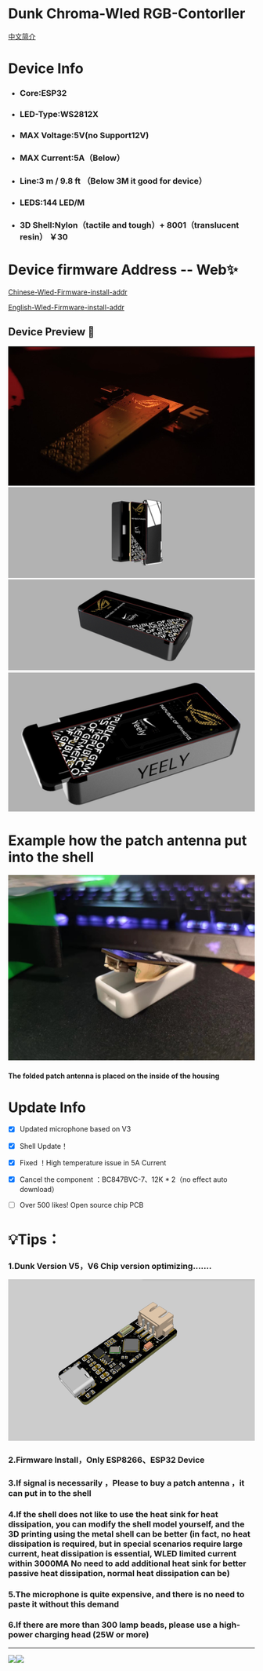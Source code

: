 # Dunk Chroma-Wled     RGB-Contorller

[中文简介](./README.md)

# Device Info

- ### Core∶ESP32

- ### LED-Type∶WS2812X 

- ### MAX Voltage∶5V(no Support12V)

- ### MAX Current∶5A（Below）

- ### Line∶3 m / 9.8 ft （Below 3M it good for device）

- ### LEDS∶144 LED/M

- ### 3D Shell∶Nylon（tactile and tough）+ 8001（translucent resin）     ￥30

# Device firmware Address  --   Web✨



[Chinese-Wled-Firmware-install-addr](install.yeely.top)

[English-Wled-Firmware-install-addr](install.wled.me)

## Device Preview 🚀

<img src="/1.Image/Dunk1.jpg" style="zoom: 80%;" />

<img src="/1.Image/Dunk_3DModel_Preview3.png" style="zoom: 80%;" />

<img src="/1.Image/Dunk_3DModel_Preview2.png" style="zoom: 80%;" />

<img src="/1.Image/Dunk_3DModel_Preview.jpg" style="zoom: 80%;" />

# Example how the patch antenna put into the shell

<img src="/1.Image/Example.jpg" style="zoom: 80%;" />

#### The folded patch antenna is placed on the inside of the housing

# Update Info

- [x] Updated microphone based on V3
- [x] Shell Update！
- [x] Fixed ！High temperature issue in 5A Current
- [x] Cancel the component ：BC847BVC-7、12K * 2（no effect auto download）
- [ ] Over 500 likes! Open source chip PCB





# 💡Tips：

### 1.Dunk Version V5，V6 Chip version optimizing.......

<img src="/1.Image/DunkV6.png" style="zoom: 80%;" />

### 2.Firmware Install，Only ESP8266、ESP32 Device

###  3.If signal is necessarily ，Please to buy a patch antenna ，it can put in to the shell

###  4.If the shell does not like to use the heat sink for heat dissipation, you can modify the shell model yourself, and the 3D printing using the metal shell can be better (in fact, no heat dissipation is required, but in special scenarios require large current, heat dissipation is essential, WLED limited current within 3000MA No need to add additional heat sink for better passive heat dissipation, normal heat dissipation can be)

### 5.The microphone is quite expensive, and there is no need to paste it without this demand

### 6.If there are more than 300 lamp beads, please use a high-power charging head (25W or more)



------

<a href="https://github.com/Aircoookie/WLED"><img src="https://img.shields.io/badge/app-wled-blue.svg?style=flat-square"></a><a href="https://github.com/Aircoookie/WLED/blob/main/LICENSE"><img src="https://img.shields.io/github/license/Aircoookie/wled?color=blue&style=flat-square"></a>


